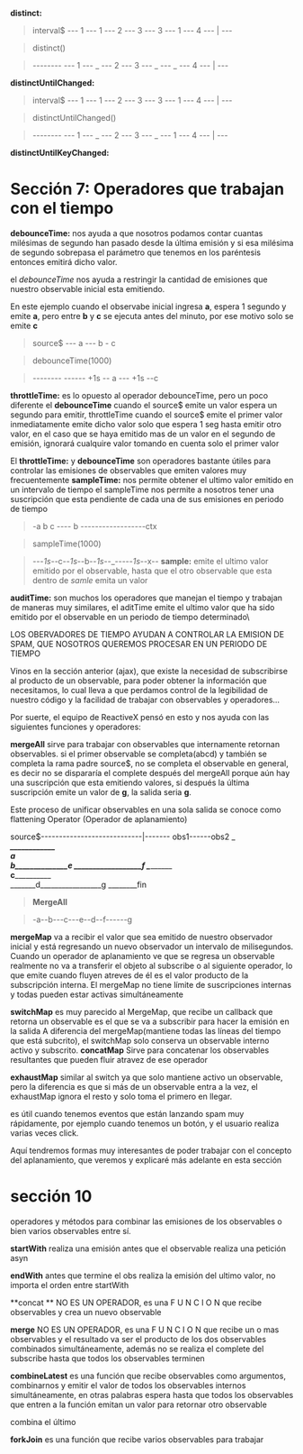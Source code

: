 

**distinct:** 

> interval$ --- 1 --- 1 --- 2 --- 3 --- 3 --- 1 --- 4 --- | ---

> distinct()

> -------- --- 1 --- _ --- 2 --- 3 --- _ --- _ --- 4 --- | ---

**distinctUntilChanged:** 


> interval$ --- 1 --- 1 --- 2 --- 3 --- 3 --- 1 --- 4 --- | ---

> distinctUntilChanged()

> -------- --- 1 --- _ --- 2 --- 3 --- _ --- 1 --- 4 --- | ---

**distinctUntilKeyChanged:** 


# Sección 7: Operadores que trabajan con el tiempo

**debounceTime:** nos ayuda a que nosotros podamos contar cuantas milésimas de segundo han pasado desde la última emisión y si esa milésima de segundo sobrepasa el parámetro que tenemos en los paréntesis entonces emitirá dicho valor.

el *debounceTime* nos ayuda a restringir la cantidad de emisiones que nuestro observable inicial esta emitiendo.

En este ejemplo cuando el observabe inicial ingresa **a**, espera 1 segundo y emite **a**, pero entre **b** y **c** se ejecuta antes del minuto, por ese motivo solo se emite **c** 

> source$ --- a --- b - c

> debounceTime(1000)

> -------- ------ +1s -- a --- +1s --c



**throttleTime:** es lo opuesto al operador debounceTime, pero un poco diferente
el **debounceTime** cuando el source$ emite un valor espera un segundo para emitir, throttleTime cuando el source$ emite el primer valor inmediatamente emite dicho valor solo que espera 1 seg hasta emitir otro valor, en el caso que se haya emitido mas de un valor en el segundo de emisión, ignorará cualquire valor tomando en cuenta solo el primer valor

El **throttleTime:** y **debounceTime**  son operadores bastante útiles para controlar las emisiones de observables que emiten valores muy frecuentemente 
**sampleTime:** nos permite obtener el ultimo valor emitido en un intervalo de tiempo
el sampleTime nos permite a nosotros tener una suscripción que esta pendiente de cada una de sus emisiones en periodo de tiempo

>-a b c ---- b ------------------ctx

> sampleTime(1000)

>---*1s*--c--*1s*--b--*1s*--_-----*1s*--x--
**sample:**   emite el ultimo valor emitido por el observable, hasta que el otro observable que esta dentro de *samle* emita un valor

**auditTime:** son muchos los operadores que manejan el tiempo  y trabajan de maneras muy similares, el aditTime emite el ultimo valor que ha sido emitido por el observable en un periodo de tiempo determinado\

LOS OBERVADORES DE TIEMPO AYUDAN A CONTROLAR LA EMISION DE SPAM,  QUE NOSOTROS QUEREMOS PROCESAR EN UN PERIODO DE TIEMPO 

Vinos en la sección anterior (ajax), que existe la necesidad de subscribirse al producto de un observable, para poder obtener la información que necesitamos, lo cual lleva a que perdamos control de la legibilidad de nuestro código y la facilidad de trabajar con observables y operadores...

Por suerte, el equipo de ReactiveX pensó en esto y nos ayuda con las siguientes funciones y operadores:

**mergeAll** sirve para trabajar con observables que internamente retornan observables.
si el primer observable se completa(abcd) y también se completa la rama padre source$, no se completa el observable en general, es decir no se dispararía el complete después del mergeAll porque aún hay una suscripción que esta emitiendo valores, si después la última suscripción emite un valor de **g**, la salida seria **g**.

Este proceso de unificar observables en una sola salida se conoce como flattening Operator (Operador de aplanamiento)

source$----------------------------|-------
obs1------obs2
\___________\
_\____________\
__a_____________\
___b______________e
____\______________f
_____\_______________\
______c________________\
_______d_________________g
________fin

>  **MergeAll**

>-a--b---c---e--d--f------g




**mergeMap** va a recibir el valor que sea emitido de nuestro observador inicial y está regresando un nuevo observador un intervalo de milisegundos.
Cuando un operador de aplanamiento ve que se regresa un observable realmente no va a transferir el objeto al subscribe o al siguiente operador, lo que emite cuando fluyen atreves de él es el valor producto de la subscripción interna.
El mergeMap no tiene límite de suscripciones internas y todas pueden estar activas simultáneamente 

**switchMap** es muy parecido al MergeMap, que recibe un callback que retorna un observable es el que se va a subscribir para hacer la emisión en la salida
A diferencia del mergeMap(mantiene todas las líneas del tiempo que está subcrito), el switchMap solo conserva un observable interno activo y subscrito. 
**concatMap** Sirve para concatenar los observables resultantes que pueden fluir atravez de ese operador

**exhaustMap** similar al switch ya que solo mantiene activo un observable, pero la diferencia es que si más de un observable entra a la vez, el exhaustMap ignora el resto y solo toma el primero en llegar.

es útil cuando tenemos eventos que están lanzando spam muy rápidamente, por ejemplo cuando tenemos un botón, y el usuario realiza varias veces click.

Aquí tendremos formas muy interesantes de poder trabajar con el concepto del aplanamiento, que veremos y explicaré más adelante en esta sección

# sección 10 

operadores y métodos para combinar las emisiones de los observables o bien varios observables entre sí.

**startWith** realiza una emisión antes que el observable realiza una petición asyn 

**endWith** antes que termine el obs realiza la emisión del ultimo valor, no importa el orden entre startWith

**concat ** NO ES UN OPERADOR, es una F U N C I O N que recibe observables y crea un nuevo observable

**merge** NO ES UN OPERADOR, es una F U N C I O N que recibe un o mas observables y el resultado va ser el producto de los dos observables combinados simultáneamente, además no se realiza el complete del subscribe hasta que todos los observables terminen

**combineLatest** es una función que recibe observables como argumentos, combinarnos y emitir el valor de todos los observables internos simultáneamente, en otras palabras espera hasta que todos los observables que entren a la función emitan un valor para retornar otro observable

combina el último

**forkJoin** es una función que recibe varios observables para trabajar

